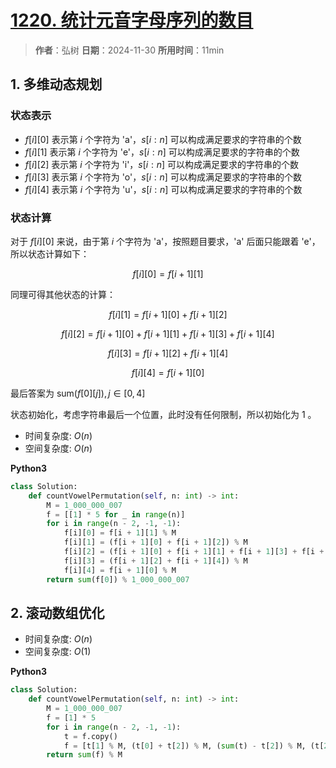 # [1220. 统计元音字母序列的数目](https://leetcode.cn/problems/count-vowels-permutation/description/)

> **作者**：弘树
> **日期**：2024-11-30
> **所用时间**：11min

## 1. 多维动态规划

### 状态表示

- $f[i][0]$ 表示第 $i$ 个字符为 'a'，$s[i:n]$ 可以构成满足要求的字符串的个数 
- $f[i][1]$ 表示第 $i$ 个字符为 'e'，$s[i:n]$ 可以构成满足要求的字符串的个数 
- $f[i][2]$ 表示第 $i$ 个字符为 'i'，$s[i:n]$ 可以构成满足要求的字符串的个数 
- $f[i][3]$ 表示第 $i$ 个字符为 'o'，$s[i:n]$ 可以构成满足要求的字符串的个数 
- $f[i][4]$ 表示第 $i$ 个字符为 'u'，$s[i:n]$ 可以构成满足要求的字符串的个数 

### 状态计算

对于 $f[i][0]$ 来说，由于第 $i$ 个字符为 'a'，按照题目要求，'a' 后面只能跟着 'e'，所以状态计算如下：

$$
    f[i][0] = f[i + 1][1]
$$

同理可得其他状态的计算：

$$
    f[i][1] = f[i + 1][0] + f[i + 1][2]
$$

$$
    f[i][2] = f[i + 1][0] + f[i + 1][1] + f[i + 1][3] + f[i + 1][4]
$$

$$
    f[i][3] = f[i + 1][2] + f[i + 1][4]
$$

$$
    f[i][4] = f[i + 1][0]
$$

最后答案为 $\text{sum}(f[0][j]), j \in [0, 4]$

状态初始化，考虑字符串最后一个位置，此时没有任何限制，所以初始化为 $1$ 。

- 时间复杂度: $O(n)$
- 空间复杂度: $O(n)$

**Python3**

```python
class Solution:
    def countVowelPermutation(self, n: int) -> int:
        M = 1_000_000_007
        f = [[1] * 5 for _ in range(n)]
        for i in range(n - 2, -1, -1):
            f[i][0] = f[i + 1][1] % M
            f[i][1] = (f[i + 1][0] + f[i + 1][2]) % M
            f[i][2] = (f[i + 1][0] + f[i + 1][1] + f[i + 1][3] + f[i + 1][4]) % M
            f[i][3] = (f[i + 1][2] + f[i + 1][4]) % M
            f[i][4] = f[i + 1][0] % M
        return sum(f[0]) % 1_000_000_007
```

## 2. 滚动数组优化

- 时间复杂度: $O(n)$
- 空间复杂度: $O(1)$

**Python3**

```python
class Solution:
    def countVowelPermutation(self, n: int) -> int:
        M = 1_000_000_007
        f = [1] * 5
        for i in range(n - 2, -1, -1):
            t = f.copy()
            f = [t[1] % M, (t[0] + t[2]) % M, (sum(t) - t[2]) % M, (t[2] + t[4]) % M, t[0] % M]
        return sum(f) % M
```